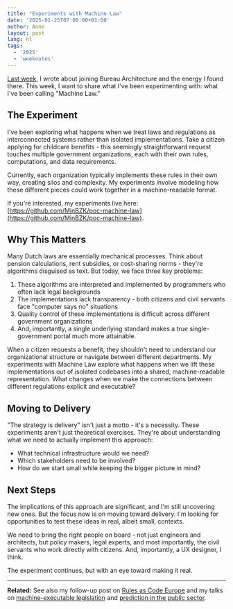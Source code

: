 ```yaml
---
title: "Experiments with Machine Law"
date: '2025-01-25T07:00:00+01:00'
author: Anne
layout: post
lang: nl
tags:
  - '2025'
  - 'weeknotes'
---
```


[Last week](/2025/01/16/starting-bureau-architecture.html), I wrote about joining Bureau Architecture and the energy I
found there. This week, I want to share what I've been experimenting with: what I've been calling "Machine Law."

## The Experiment

I've been exploring what happens when we treat laws and regulations as interconnected systems rather than isolated
implementations. Take a citizen applying for childcare benefits - this seemingly straightforward request touches
multiple government organizations, each with their own rules, computations, and data requirements.

Currently, each organization typically implements these rules in their own way, creating silos and complexity. My
experiments involve modeling how these different pieces could work together in a machine-readable format.

If you're interested, my experiments live
here: [https://github.com/MinBZK/poc-machine-law](https://github.com/MinBZK/poc-machine-law).

## Why This Matters

Many Dutch laws are essentially mechanical processes. Think about pension calculations, rent subsidies, or cost-sharing
norms - they're algorithms disguised as text. But today, we face three key problems:

1. These algorithms are interpreted and implemented by programmers who often lack legal backgrounds
2. The implementations lack transparency - both citizens and civil servants face "computer says no" situations
3. Quality control of these implementations is difficult across different government organizations
4. And, importantly, a single underlying standard makes a _true_ single-government portal much more attainable.

When a citizen requests a benefit, they shouldn't need to understand our organizational structure or navigate between
different departments. My experiments with Machine Law explore what happens when we lift these implementations out of
isolated codebases into a shared, machine-readable representation. What changes when we make the connections between
different regulations explicit and executable?

## Moving to Delivery

"The strategy is delivery" isn't just a motto - it's a necessity. These experiments aren't just theoretical exercises.
They're about understanding what we need to actually implement this approach:

- What technical infrastructure would we need?
- Which stakeholders need to be involved?
- How do we start small while keeping the bigger picture in mind?

## Next Steps

The implications of this approach are significant, and I'm still uncovering new ones. But the focus now is on moving
toward delivery. I'm looking for opportunities to test these ideas in real, albeit small, contexts.

We need to bring the right people on board - not just engineers and architects, but policy makers, legal experts, and
most importantly, the civil servants who work directly with citizens. And, importantly, a UX designer, I think.

The experiment continues, but with an eye toward making it real.

---

**Related:** See also my follow-up post on [Rules as Code Europe](/2025/03/21/rules-as-code-europe.html) and my talks on [machine-executable legislation](/talks/automated-extraction-of-machine-executable-legislation-2025.html) and [prediction in the public sector](/talks/prediction-is-power-also-in-the-public-sector-2025.html).
